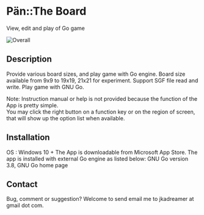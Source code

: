 # Pän::The Board
View, edit and play of Go game

![Overall](https://github.com/WildCard-TheBoard/Pan-TheBoard/assets/136297835/1e3c5448-9cfb-4578-b69f-58e51939c133)

## Description
Provide various board sizes, and play game with Go engine.
Board size available from 9x9 to 19x19, 21x21 for experiment.
Support SGF file read and write.
Play game with GNU Go.

Note: Instruction manual or help is not provided because the function of the App is pretty simple.  
You may click the right button on a function key or on the region of screen, that will show up the option list when available.

## Installation
OS : Windows 10 + 
The App is downloadable from Microsoft App Store.
The app is installed with external Go engine  as listed below:
GNU Go version 3.8,  GNU Go home page

## Contact
Bug, comment or suggestion? Welcome to send email me to jkadreamer at gmail dot com.
